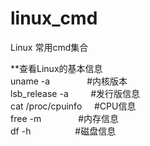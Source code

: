 # linux_cmd

Linux 常用cmd集合

**查看Linux的基本信息<br>
uname -a               #内核版本<br>
lsb_release -a         #发行版信息<br>
cat /proc/cpuinfo      #CPU信息<br>
free -m                #内存信息<br>
df -h                  #磁盘信息<br>
